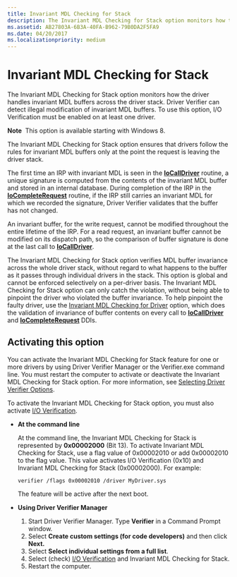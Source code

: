 ```yaml
---
title: Invariant MDL Checking for Stack
description: The Invariant MDL Checking for Stack option monitors how the driver handles invariant MDL buffers across the driver stack.
ms.assetid: AB27803A-6B3A-40FA-B962-79B0DA2F5FA9
ms.date: 04/20/2017
ms.localizationpriority: medium
---
```


# Invariant MDL Checking for Stack


The Invariant MDL Checking for Stack option monitors how the driver handles invariant MDL buffers across the driver stack. Driver Verifier can detect illegal modification of invariant MDL buffers. To use this option, I/O Verification must be enabled on at least one driver.

**Note**  This option is available starting with Windows 8.

 

The Invariant MDL Checking for Stack option ensures that drivers follow the rules for invariant MDL buffers only at the point the request is leaving the driver stack.

The first time an IRP with invariant MDL is seen in the [**IoCallDriver**](https://docs.microsoft.com/windows-hardware/drivers/ddi/wdm/nf-wdm-iocalldriver) routine, a unique signature is computed from the contents of the invariant MDL buffer and stored in an internal database. During completion of the IRP in the [**IoCompleteRequest**](https://docs.microsoft.com/windows-hardware/drivers/ddi/wdm/nf-wdm-iocompleterequest) routine, if the IRP still carries an invariant MDL for which we recorded the signature, Driver Verifier validates that the buffer has not changed.

An invariant buffer, for the write request, cannot be modified throughout the entire lifetime of the IRP. For a read request, an invariant buffer cannot be modified on its dispatch path, so the comparison of buffer signature is done at the last call to [**IoCallDriver**](https://docs.microsoft.com/windows-hardware/drivers/ddi/wdm/nf-wdm-iocalldriver).

The Invariant MDL Checking for Stack option verifies MDL buffer invariance across the whole driver stack, without regard to what happens to the buffer as it passes through individual drivers in the stack. This option is global and cannot be enforced selectively on a per-driver basis. The Invariant MDL Checking for Stack option can only catch the violation, without being able to pinpoint the driver who violated the buffer invariance. To help pinpoint the faulty driver, use the [Invariant MDL Checking for Driver](invariant-mdl-checking-for-driver.md) option, which does the validation of invariance of buffer contents on every call to [**IoCallDriver**](https://docs.microsoft.com/windows-hardware/drivers/ddi/wdm/nf-wdm-iocalldriver) and [**IoCompleteRequest**](https://docs.microsoft.com/windows-hardware/drivers/ddi/wdm/nf-wdm-iocompleterequest) DDIs.

## <span id="Activating_this_option"></span><span id="activating_this_option"></span><span id="ACTIVATING_THIS_OPTION"></span>Activating this option


You can activate the Invariant MDL Checking for Stack feature for one or more drivers by using Driver Verifier Manager or the Verifier.exe command line. You must restart the computer to activate or deactivate the Invariant MDL Checking for Stack option. For more information, see [Selecting Driver Verifier Options](selecting-driver-verifier-options.md).

To activate the Invariant MDL Checking for Stack option, you must also activate [I/O Verification](i-o-verification.md).

-   **At the command line**

    At the command line, the Invariant MDL Checking for Stack is represented by **0x00002000** (Bit 13). To activate Invariant MDL Checking for Stack, use a flag value of 0x00002010 or add 0x00002010 to the flag value. This value activates I/O Verification (0x10) and Invariant MDL Checking for Stack (0x00002000). For example:

    ```
    verifier /flags 0x00002010 /driver MyDriver.sys
    ```

    The feature will be active after the next boot.

-   **Using Driver Verifier Manager**
    1.  Start Driver Verifier Manager. Type **Verifier** in a Command Prompt window.
    2.  Select **Create custom settings (for code developers)** and then click **Next.**
    3.  Select **Select individual settings from a full list**.
    4.  Select (check) [I/O Verification](i-o-verification.md) and Invariant MDL Checking for Stack.
    5.  Restart the computer.

 

 





